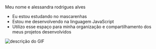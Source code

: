 Meu nome e alessandra rodrigues alves
- Eu estou estudando no mascarenhas
- Estou me desenvolvendo na linguagem JavaScript
- Utilizo esse espaço para minha organização e
compartilhamento dos meus projetos desenvolvidos

![descrição do GIF](![image](https://i.giphy.com/media/v1.Y2lkPTc5MGI3NjExdG92ZHY4ZTJsbzNjYjM4ZzNzOXplcGEzYjV0cW52ZmdhY29rMWhjdiZlcD12MV9pbnRlcm5hbF9naWZfYnlfaWQmY3Q9Zw/6WPM7EMUGaKkw/giphy.gif)
)
